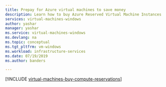 ```yaml
---
title: Prepay for Azure virtual machines to save money
description: Learn how to buy Azure Reserved Virtual Machine Instances to save on your compute costs.
services: virtual-machines-windows
author: yashar
manager: yashar
ms.service: virtual-machines-windows
ms.devlang: na
ms.topic: conceptual
ms.tgt_pltfrm: vm-windows
ms.workload: infrastructure-services
ms.date: 07/19/2019
ms.author: banders

---
```

[!INCLUDE [virtual-machines-buy-compute-reservations](../../../includes/virtual-machines-common-prepay-reserved-vm-instances.md)]
